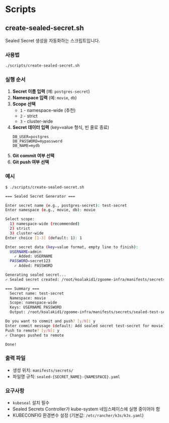 # Scripts

## create-sealed-secret.sh

Sealed Secret 생성을 자동화하는 스크립트입니다.

### 사용법

```bash
./scripts/create-sealed-secret.sh
```

### 실행 순서

1. **Secret 이름 입력** (예: `postgres-secret`)
2. **Namespace 입력** (예: `movie`, `db`)
3. **Scope 선택**
   - `1` - namespace-wide (추천)
   - `2` - strict
   - `3` - cluster-wide
4. **Secret 데이터 입력** (key=value 형식, 빈 줄로 종료)
   ```
   DB_USER=postgres
   DB_PASSWORD=mypassword
   DB_NAME=mydb

   ```
5. **Git commit 여부 선택**
6. **Git push 여부 선택**

### 예시

```bash
$ ./scripts/create-sealed-secret.sh

=== Sealed Secret Generator ===

Enter secret name (e.g., postgres-secret): test-secret
Enter namespace (e.g., movie, db): movie

Select scope:
  1) namespace-wide (recommended)
  2) strict
  3) cluster-wide
Enter choice [1-3] (default: 1): 1

Enter secret data (key=value format, empty line to finish):
  USERNAME=admin
    ✓ Added: USERNAME
  PASSWORD=secret123
    ✓ Added: PASSWORD

Generating sealed secret...
✓ Sealed secret created: /root/koalakid1/zgoome-infra/manifests/secrets/sealed-test-secret-movie.yaml

=== Summary ===
  Secret name: test-secret
  Namespace: movie
  Scope: namespace-wide
  Keys: USERNAME PASSWORD
  Output: /root/koalakid1/zgoome-infra/manifests/secrets/sealed-test-secret-movie.yaml

Do you want to commit and push? [y/N]: y
Enter commit message (default: Add sealed secret test-secret for movie):
Push to remote? [y/N]: y
✓ Changes pushed to remote

Done!
```

### 출력 파일

- 생성 위치: `manifests/secrets/`
- 파일명 규칙: `sealed-{SECRET_NAME}-{NAMESPACE}.yaml`

### 요구사항

- `kubeseal` 설치 필수
- Sealed Secrets Controller가 kube-system 네임스페이스에 실행 중이어야 함
- KUBECONFIG 환경변수 설정 (기본값: `/etc/rancher/k3s/k3s.yaml`)

